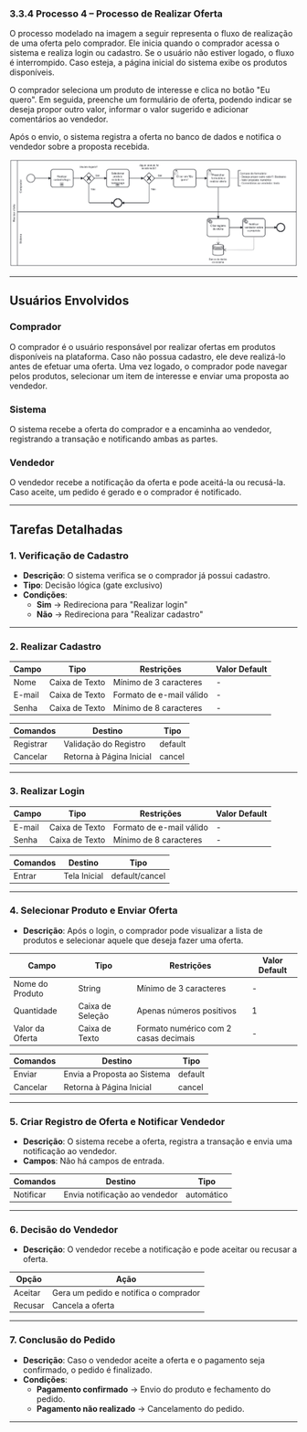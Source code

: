 ### 3.3.4 Processo 4 – Processo de Realizar Oferta

O processo modelado na imagem a seguir representa o fluxo de realização de uma oferta pelo comprador. Ele inicia quando o comprador acessa o sistema e realiza login ou cadastro. Se o usuário não estiver logado, o fluxo é interrompido. Caso esteja, a página inicial do sistema exibe os produtos disponíveis.

O comprador seleciona um produto de interesse e clica no botão "Eu quero". Em seguida, preenche um formulário de oferta, podendo indicar se deseja propor outro valor, informar o valor sugerido e adicionar comentários ao vendedor.

Após o envio, o sistema registra a oferta no banco de dados e notifica o vendedor sobre a proposta recebida.

![Processo de Realizar Oferta](../images/processo04-realizar-oferta.png "Modelo BPMN do Processo 4.")

---

## **Usuários Envolvidos**

### **Comprador**
O comprador é o usuário responsável por realizar ofertas em produtos disponíveis na plataforma. Caso não possua cadastro, ele deve realizá-lo antes de efetuar uma oferta. Uma vez logado, o comprador pode navegar pelos produtos, selecionar um item de interesse e enviar uma proposta ao vendedor.

### **Sistema**
O sistema recebe a oferta do comprador e a encaminha ao vendedor, registrando a transação e notificando ambas as partes.

### **Vendedor**
O vendedor recebe a notificação da oferta e pode aceitá-la ou recusá-la. Caso aceite, um pedido é gerado e o comprador é notificado.

---

## **Tarefas Detalhadas**

### **1. Verificação de Cadastro**
- **Descrição**: O sistema verifica se o comprador já possui cadastro.
- **Tipo**: Decisão lógica (gate exclusivo)
- **Condições**:  
  - **Sim** → Redireciona para "Realizar login"  
  - **Não** → Redireciona para "Realizar cadastro"  

---

### **2. Realizar Cadastro**

| **Campo** | **Tipo** | **Restrições** | **Valor Default** |
|-----------|---------|---------------|------------------|
| Nome | Caixa de Texto | Mínimo de 3 caracteres | - |
| E-mail | Caixa de Texto | Formato de e-mail válido | - |
| Senha | Caixa de Texto | Mínimo de 8 caracteres | - |

| **Comandos** | **Destino** | **Tipo** |
|-------------|------------|---------|
| Registrar | Validação do Registro | default |
| Cancelar | Retorna à Página Inicial | cancel |

---

### **3. Realizar Login**

| **Campo** | **Tipo** | **Restrições** | **Valor Default** |
|-----------|---------|---------------|------------------|
| E-mail | Caixa de Texto | Formato de e-mail válido | - |
| Senha | Caixa de Texto | Mínimo de 8 caracteres | - |

| **Comandos** | **Destino** | **Tipo** |
|-------------|------------|---------|
| Entrar | Tela Inicial | default/cancel |

---

### **4. Selecionar Produto e Enviar Oferta**
- **Descrição**: Após o login, o comprador pode visualizar a lista de produtos e selecionar aquele que deseja fazer uma oferta.

| **Campo** | **Tipo** | **Restrições** | **Valor Default** |
|----------------|---------|--------------------|------------------|
| Nome do Produto | String | Mínimo de 3 caracteres | - |
| Quantidade | Caixa de Seleção | Apenas números positivos | 1 |
| Valor da Oferta | Caixa de Texto | Formato numérico com 2 casas decimais | - |

| **Comandos** | **Destino** | **Tipo** |
|-------------|------------------------|---------|
| Enviar | Envia a Proposta ao Sistema | default |
| Cancelar | Retorna à Página Inicial | cancel |

---

### **5. Criar Registro de Oferta e Notificar Vendedor**
- **Descrição**: O sistema recebe a oferta, registra a transação e envia uma notificação ao vendedor.
- **Campos**: Não há campos de entrada.

| **Comandos** | **Destino** | **Tipo** |
|-------------|---------------------|---------|
| Notificar | Envia notificação ao vendedor | automático |

---

### **6. Decisão do Vendedor**
- **Descrição**: O vendedor recebe a notificação e pode aceitar ou recusar a oferta.

| **Opção** | **Ação** |
|----------|--------|
| Aceitar | Gera um pedido e notifica o comprador |
| Recusar | Cancela a oferta |

---

### **7. Conclusão do Pedido**
- **Descrição**: Caso o vendedor aceite a oferta e o pagamento seja confirmado, o pedido é finalizado.
- **Condições**:
  - **Pagamento confirmado** → Envio do produto e fechamento do pedido.
  - **Pagamento não realizado** → Cancelamento do pedido.

---

